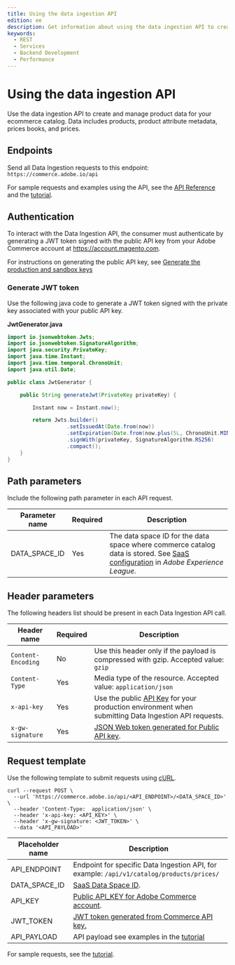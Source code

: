 ```yaml
---
title: Using the data ingestion API
edition: ee
description: Get information about using the data ingestion API to create and manage product, price book, and price data for you commerce catalog.
keywords:
  - REST
  - Services
  - Backend Development
  - Performance
---
```


# Using the data ingestion API

Use the data ingestion API to create and manage product data for your ecommerce catalog. Data includes products, product attribute metadata, prices books, and prices.

## Endpoints

Send all Data Ingestion requests to this endpoint: `https://commerce.adobe.io/api`

<InlineAlert variant="info" slots="text"/>

For sample requests and examples using the API, see the [API Reference](api-reference.md) and the [tutorial](../ccdm-use-case.md).

## Authentication

To interact with the Data Ingestion API, the consumer must authenticate by generating a JWT token signed with the public API key from your Adobe Commerce account at https://account.magento.com.

For instructions on generating the public API key, see [Generate the production and sandbox keys](https://experienceleague.adobe.com/en/docs/commerce-merchant-services/user-guides/integration-services/saas#genapikey)

### Generate JWT token

Use the following java code to generate a JWT token signed with the private key associated with your public API key.

**JwtGenerator.java**

```java
import io.jsonwebtoken.Jwts;
import io.jsonwebtoken.SignatureAlgorithm;
import java.security.PrivateKey;
import java.time.Instant;
import java.time.temporal.ChronoUnit;
import java.util.Date;

public class JwtGenerator {

    public String generateJwt(PrivateKey privateKey) {

        Instant now = Instant.now();

        return Jwts.builder()
                   .setIssuedAt(Date.from(now))
                   .setExpiration(Date.from(now.plus(5L, ChronoUnit.MINUTES)))
                   .signWith(privateKey, SignatureAlgorithm.RS256)
                   .compact();
    }
}
```

## Path parameters

Include the following path parameter in each API request.

| Parameter name | Required | Description |
|---|---|---|
DATA_SPACE_ID | Yes | The data space ID for the data space where commerce catalog data is stored. See [SaaS configuration](https://experienceleague.adobe.com/en/docs/commerce-merchant-services/user-guides/integration-services/saas#saasenv) in *Adobe Experience League*.

## Header parameters

The following headers list should be present in each Data Ingestion API call.

| Header name        | Required | Description                                                                                                                                                                                                                        |
|--------------------|----------|------------------------------------------------------------------------------------------------------------------------------------------------------------------------------------------------------------------------------------|
| `Content-Encoding` | No       | Use this header only if the payload is compressed with gzip. Accepted value: `gzip`                                                                                                                                                |
| `Content-Type`     | Yes      | Media type of the resource. Accepted value: `application/json`                                                                                                                                                                     |
| `x-api-key`        | Yes      | Use the public [API Key](https://experienceleague.adobe.com/en/docs/commerce-merchant-services/user-guides/integration-services/saas#genapikey) for your production environment when submitting Data Ingestion API requests.                            |
| `x-gw-signature`   | Yes      | [JSON Web token generated for Public API key](https://developer.adobe.com/developer-console/docs/guides/authentication/JWT/#creating-a-json-web-token). |

## Request template

Use the following template to submit requests using [cURL](https://curl.se/).

```shell
curl --request POST \
  --url 'https://commerce.adobe.io/api/<API_ENDPOINT>/<DATA_SPACE_ID>' \
  --header 'Content-Type:  application/json' \
  --header 'x-api-key: <API_KEY>' \
  --header 'x-gw-signature: <JWT_TOKEN>' \
  --data '<API_PAYLOAD>'
```

| Placeholder name | Description                                                                                                     |
|------------------|-----------------------------------------------------------------------------------------------------------------|
| API_ENDPOINT     | Endpoint for specific Data Ingestion API, for example: `/api/v1/catalog/products/prices/`  |
| DATA_SPACE_ID    | [SaaS Data Space ID](#paths).                                               |
| API_KEY          | [Public API_KEY for Adobe Commerce account](#authentication).                              |
| JWT_TOKEN        | [JWT token generated from Commerce API key.](#generate-jwt-token)                                     |
| API_PAYLOAD      | API payload see examples in the [tutorial](../ccdm-use-case.md)                                                                              |

For sample requests, see the [tutorial](../ccdm-use-case.md).

